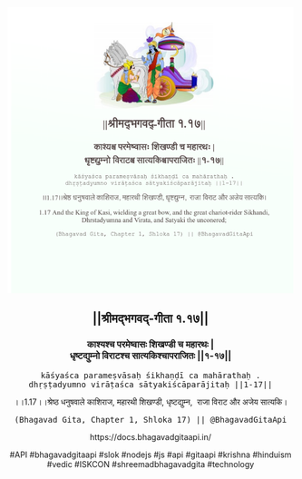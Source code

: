 <img src="../../asset/BG_1_17.png"/>
<center><h2>||श्रीमद्‍भगवद्‍-गीता १.१७||</h2>
<h3>काश्यश्च परमेष्वासः शिखण्डी च महारथः |<br/>धृष्टद्युम्नो विराटश्च सात्यकिश्चापराजितः ||१-१७||</h3>
<pre>kāśyaśca parameṣvāsaḥ śikhaṇḍī ca mahārathaḥ .<br/>dhṛṣṭadyumno virāṭaśca sātyakiścāparājitaḥ ||1-17||</pre>
<p>।।1.17।।श्रेष्ठ धनुषवाले काशिराज, महारथी शिखण्डी, धृष्टद्युम्न,  राजा विराट और अजेय सात्यकि।</p>
<pre>(Bhagavad Gita, Chapter 1, Shloka 17) || @BhagavadGitaApi</pre><p>https://docs.bhagavadgitaapi.in/</p><p>#API #bhagavadgitaapi #slok #nodejs #js #api #gitaapi #krishna #hinduism #vedic #ISKCON #shreemadbhagavadgita #technology</p></center>